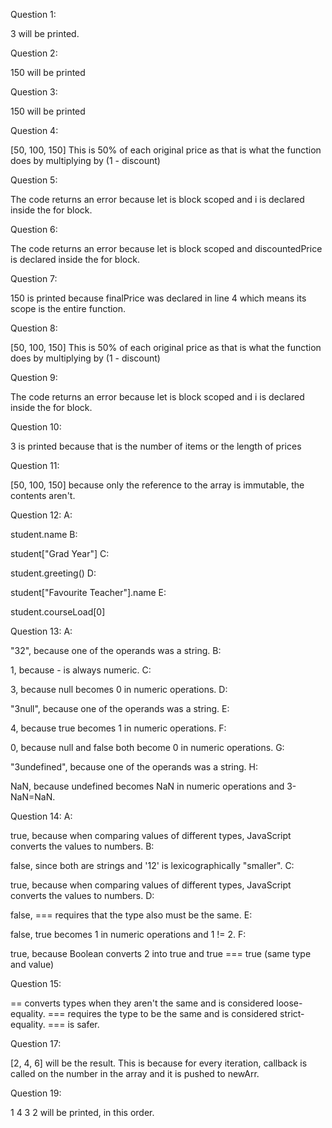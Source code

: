 Question 1:

3 will be printed.

Question 2:

150 will be printed

Question 3:

150 will be printed

Question 4:

[50, 100, 150]
This is 50% of each original price as that is what the function does by 
multiplying by (1 - discount)

Question 5:

The code returns an error because let is block scoped and i is declared inside 
the for block.

Question 6:

The code returns an error because let is block scoped and discountedPrice is 
declared inside the for block.

Question 7:

150 is printed because finalPrice was declared in line 4 which means its scope 
is the entire function.

Question 8:

[50, 100, 150]
This is 50% of each original price as that is what the function does by 
multiplying by (1 - discount)

Question 9:

The code returns an error because let is block scoped and i is declared inside 
the for block.

Question 10:

3 is printed because that is the number of items or the length of prices

Question 11:

[50, 100, 150] because only the reference to the array is immutable, the 
contents aren't.

Question 12:
A:

student.name
B:

student["Grad Year"]
C:

student.greeting()
D:

student["Favourite Teacher"].name
E:

student.courseLoad[0]


Question 13:
A: 

"32", because one of the operands was a string.
B:

1, because - is always numeric.
C:

3, because null becomes 0 in numeric operations.
D:

"3null", because one of the operands was a string.
E:

4, because true becomes 1 in numeric operations.
F:

0, because null and false both become 0 in numeric operations.
G:

"3undefined", because one of the operands was a string.
H:

NaN, because undefined becomes NaN in numeric operations and 3-NaN=NaN.

Question 14:
A: 

true, because when comparing values of different types, JavaScript converts 
the values to numbers.
B:

false, since both are strings and '12' is lexicographically "smaller".
C:

true, because when comparing values of different types, JavaScript converts 
the values to numbers.
D:

false, === requires that the type also must be the same.
E:

false, true becomes 1 in numeric operations and 1 != 2.
F:

true, because Boolean converts 2 into true and true === true 
(same type and value)

Question 15:

== converts types when they aren't the same and is considered loose-equality.
=== requires the type to be the same and is considered strict-equality.
=== is safer.

Question 17:

[2, 4, 6] will be the result. This is because for every iteration, callback is
called on the number in the array and it is pushed to newArr.

Question 19:

1
4
3
2
will be printed, in this order.
